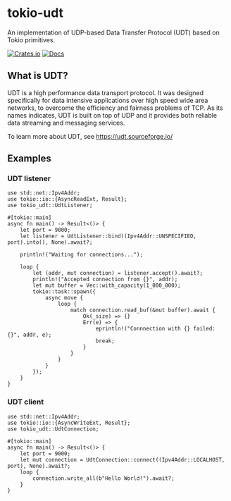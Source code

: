 # tokio-udt

 An implementation of UDP-based Data Transfer Protocol (UDT) based on Tokio primitives.

[![Crates.io][crates-badge]][crates-url]
[![Docs][docs-badge]][docs-url]

[crates-badge]: https://img.shields.io/crates/v/tokio-udt.svg
[crates-url]: https://crates.io/crates/tokio-udt
[docs-badge]: https://img.shields.io/docsrs/tokio-udt.svg
[docs-url]: https://docs.rs/tokio-udt/

## What is UDT?

UDT is a high performance data transport protocol. It was designed specifically for data intensive
applications over high speed wide area networks, to overcome the efficiency and fairness
problems of TCP. As its names indicates, UDT is built on top of UDP and it provides both
reliable data streaming and messaging services.

To learn more about UDT, see https://udt.sourceforge.io/


## Examples

### UDT listener

```rust,no_run
use std::net::Ipv4Addr;
use tokio::io::{AsyncReadExt, Result};
use tokio_udt::UdtListener;

#[tokio::main]
async fn main() -> Result<()> {
    let port = 9000;
    let listener = UdtListener::bind((Ipv4Addr::UNSPECIFIED, port).into(), None).await?;

    println!("Waiting for connections...");

    loop {
        let (addr, mut connection) = listener.accept().await?;
        println!("Accepted connection from {}", addr);
        let mut buffer = Vec::with_capacity(1_000_000);
        tokio::task::spawn({
            async move {
                loop {
                    match connection.read_buf(&mut buffer).await {
                        Ok(_size) => {}
                        Err(e) => {
                            eprintln!("Connnection with {} failed: {}", addr, e);
                            break;
                        }
                    }
                }
            }
        });
    }
}
```

### UDT client

```rust,no_run
use std::net::Ipv4Addr;
use tokio::io::{AsyncWriteExt, Result};
use tokio_udt::UdtConnection;

#[tokio::main]
async fn main() -> Result<()> {
    let port = 9000;
    let mut connection = UdtConnection::connect((Ipv4Addr::LOCALHOST, port), None).await?;
    loop {
        connection.write_all(b"Hello World!").await?;
    }
}
```
